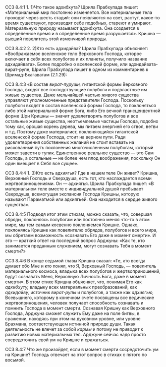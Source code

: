 ССЗ 8.4:1	1. 1)Что такое адхибхута? Шрила Прабхупада пишет: «Материальный мир постоянно изменяется. Все материальные тела проходят через шесть стадий: они появляются на свет, растут, какое-то время существуют, производят себе подобных, стареют и умирают. Материальную природу называют адхибхута. Она создается в определенное время и в определенное время разрушается». Кришна — высший повелитель этой изменчивой природы.

ССЗ 8.4:2	2. 2)Кто есть адхидайва? Шрила Прабхупада объясняет: «Воображаемое вселенское тело Верховного Господа, которое включает в себя всех полубогов и их планеты, получило название адхидайвата». Более подробно о вселенской форме, или адхидайвата-вират-рупе, Шрила Прабхупада пишет в одном из комментариев к Шримад-Бхагаватам (2.1.29):

ССЗ 8.4:3	«В состав _вират-пуруши,_ гигантской формы Верховного Господа, входят все господствующие полубоги и подвластные им живые существа. Даже мельчайшей частью живого существа управляют уполномоченные представители Господа. Поскольку полубоги входят в состав вселенской формы Господа, то поклоняться либо этой материальной форме Бога, либо Его вечной трансцендентной форме Шри Кришны — значит удовлетворять полубогов и все остальные живые существа, неотъемлемые частицы Господа, подобно тому как, орошая корень дерева, мы питаем энергией его ствол, ветви и т.д. Поэтому даже материалист, поклоняющийся гигантской вселенской форме Господа, стоит на верном пути. Ради удовлетворения собственных желаний не стоит вставать на рискованный путь поклонения многочисленным полубогам, который может завести в тупик. Единственное реальное существо — это Сам Господь, а остальные — не более чем плод воображения, поскольку Он один вмещает в Себя все сущее».

ССЗ 8.4:4	1. 3)Кто есть адхиягья? Где в нашем теле Он живет? Кришна, Верховный Господь и Сверхдуша, есть тот, кто наслаждается всеми жертвоприношениями. Он — адхиягья. Шрила Прабхупада пишет: «В материальном теле вместе с индивидуальной душой пребывает Сверхдуша, всемогущая экспансия Господа Кришны, которую называют Параматмой или адхиягьей. Она находится в сердце живого существа».

ССЗ 8.4:5	Подводя итог этим стихам, можно сказать, что, совершая обряды, поклоняясь полубогам или постоянно меняя что-то в этом мире, мы тем самым косвенно поклоняемся Кришне. Однако, поклоняясь Кришне как повелителю обрядов, полубогов и всего мира, мы обретаем возможность «сознавать Его даже в момент смерти». И это — краткий ответ на последний вопрос Арджуны: «Как те, кто занимается преданным служением, могут сознавать Тебя в момент смерти?»

ССЗ 8.4:6	В конце седьмой главы Кришна сказал: «Те, кто всегда думает обо Мне и кто понял, что Я, Верховный Господь, — повелитель материального космоса, владыка всех полубогов и жертвоприношений, будут сознавать Меня, Верховную Личность Бога, даже в момент смерти». В этом стихе Кришна объясняет, что, понимая Его как _адхибхуту,_ владыку всех материальных преобразований, как _адхидайву,_ источник _вират-рупы_ и полубогов, а также как _адхиягью,_ Всевышнего, которому в конечном счете посвящены все ведические жертвоприношения, человек получает способность сознавать и помнить Господа в момент смерти. Сознавая Кришну как Верховного Господа, Арджуна сможет служить Ему даже на поле битвы, в сражении, находясь при этом на духовном уровне, или уровне Брахмана, соответствующем истинной природе души. Такая деятельность не влечет за собой _кармы_ и потому не приводит к развитию новых материальных тел. Арджуне сейчас надо просто сосредоточить свой ум на Кришне и сражаться.

ССЗ 8.4:7	Что же произойдет, если в момент смерти сосредоточить ум на Кришне? Господь отвечает на этот вопрос в стихах с пятого по восьмой.